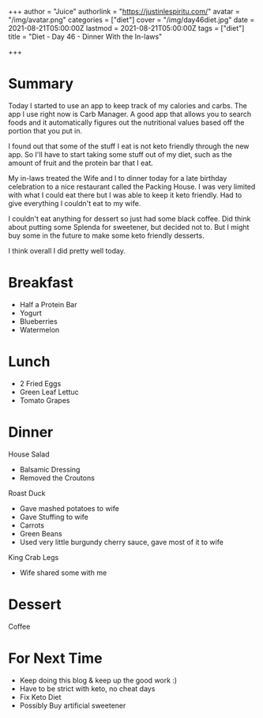 +++
author = "Juice"
authorlink = "https://justinlespiritu.com/"
avatar = "/img/avatar.png"
categories = ["diet"]
cover = "/img/day46diet.jpg"
date = 2021-08-21T05:00:00Z
lastmod = 2021-08-21T05:00:00Z
tags = ["diet"]
title = "Diet - Day 46 - Dinner With the In-laws"

+++
# Summary

Today I started to use an app to keep track of my calories and carbs.  The app I use right now is Carb Manager.  A good app that allows you to search foods and it automatically figures out the nutritional values based off the portion that you put in.

I found out that some of the stuff I eat is not keto friendly through the new app.  So I'll have to start taking some stuff out of my diet, such as the amount of fruit and the protein bar that I eat.

My in-laws treated the Wife and I to dinner today for a late birthday celebration to a nice restaurant called the Packing House.  I was very limited with what I could eat there but I was able to keep it keto friendly.  Had to give everything I couldn't eat to my wife.

I couldn't eat anything for dessert so just had some black coffee.  Did think about putting some Splenda for sweetener, but decided not to.  But I might buy some in the future to make some keto friendly desserts.

I think overall I did pretty well today.

# Breakfast

* Half a Protein Bar
* Yogurt
* Blueberries
* Watermelon

# Lunch

* 2 Fried Eggs
* Green Leaf Lettuc
* Tomato Grapes

# Dinner

House Salad

* Balsamic Dressing
* Removed the Croutons 

Roast Duck

* Gave mashed potatoes to wife
* Gave Stuffing to wife
* Carrots
* Green Beans
* Used very little burgundy cherry sauce, gave most of it to wife 

King Crab Legs

* Wife shared some with me

# Dessert

Coffee

# For Next Time

* Keep doing this blog & keep up the good work :)
* Have to be strict with keto, no cheat days
* Fix Keto Diet
* Possibly Buy artificial sweetener 